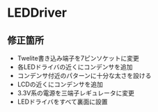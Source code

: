 # LEDDriver
## 修正箇所
- Twelite書き込み端子を7ピンソケットに変更
- 各LEDドライバの近くにコンデンサを追加
- コンデンサ付近のパターンに十分な太さを設ける
- LCDの近くにコンデンサを追加
- 3.3V系の電源を三端子レギュレータに変更
- LEDドライバをすべて裏面に設置